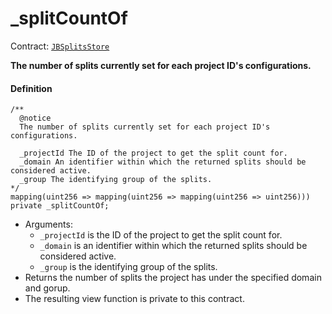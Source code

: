 # _splitCountOf

Contract: [`JBSplitsStore`](/dev/api/contracts/jbsplitsstore/README.md)​‌

**The number of splits currently set for each project ID's configurations.**

#### Definition

```
/** 
  @notice
  The number of splits currently set for each project ID's configurations.

  _projectId The ID of the project to get the split count for.
  _domain An identifier within which the returned splits should be considered active.
  _group The identifying group of the splits.
*/
mapping(uint256 => mapping(uint256 => mapping(uint256 => uint256))) private _splitCountOf;
```

* Arguments:
  * `_projectId` is the ID of the project to get the split count for.
  * `_domain` is an identifier within which the returned splits should be considered active.
  * `_group` is the identifying group of the splits.
* Returns the number of splits the project has under the specified domain and gorup.
* The resulting view function is private to this contract.
